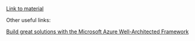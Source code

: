 [Link to material](https://learn.microsoft.com/en-us/training/paths/microsoft-azure-fundamentals-describe-cloud-concepts/)

Other useful links:

[Build great solutions with the Microsoft Azure Well-Architected Framework](https://learn.microsoft.com/en-us/training/paths/azure-well-architected-framework/)
